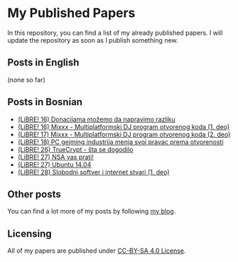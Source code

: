 # My Published Papers

In this repository, you can find a list of my already published papers. I will update the repository as soon as I publish something new.

## Posts in English

(none so far)

## Posts in Bosnian

* [(LiBRE! 16) Donacijama možemo da napravimo razliku](https://github.com/aleksandar-todorovic/my-published-papers/tree/master/bs)
* [(LiBRE! 16) Mixxx - Multiplatformski DJ program otvorenog koda (1. deo)](https://github.com/aleksandar-todorovic/my-published-papers/tree/master/bs)
* [(LiBRE! 17) Mixxx - Multiplatformski DJ program otvorenog koda (2. deo)](https://github.com/aleksandar-todorovic/my-published-papers/tree/master/bs)
* [(LiBRE! 18) PC gejming industrija menja svoj pravac prema otvorenosti](https://github.com/aleksandar-todorovic/my-published-papers/tree/master/bs)
* [(LiBRE! 26) TrueCrypt - šta se dogodilo](https://github.com/aleksandar-todorovic/my-published-papers/tree/master/bs)
* [(LiBRE! 27) NSA vas prati!](https://github.com/aleksandar-todorovic/my-published-papers/tree/master/bs)
* [(LiBRE! 27) Ubuntu 14.04](https://github.com/aleksandar-todorovic/my-published-papers/tree/master/bs)
* [(LiBRE! 28) Slobodni softver i internet stvari (1. deo)](https://github.com/aleksandar-todorovic/my-published-papers/tree/master/bs)

## Other posts

You can find a lot more of my posts by following [my blog](https://aleksandartodorovic.wordpress.com/).

## Licensing

All of my papers are published under [CC-BY-SA 4.0 License](http://creativecommons.org/licenses/by-sa/4.0/).
